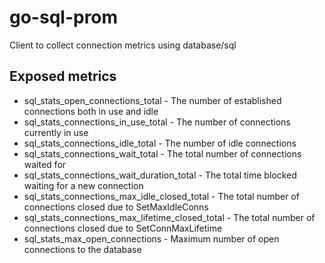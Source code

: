 # go-sql-prom
Client to collect connection metrics using database/sql

## Exposed metrics
* sql_stats_open_connections_total - The number of established connections both in use and idle
* sql_stats_connections_in_use_total - The number of connections currently in use
* sql_stats_connections_idle_total - The number of idle connections
* sql_stats_connections_wait_total - The total number of connections waited for
* sql_stats_connections_wait_duration_total - The total time blocked waiting for a new connection
* sql_stats_connections_max_idle_closed_total - The total number of connections closed due to SetMaxIdleConns
* sql_stats_connections_max_lifetime_closed_total - The total number of connections closed due to SetConnMaxLifetime
* sql_stats_max_open_connections - Maximum number of open connections to the database


